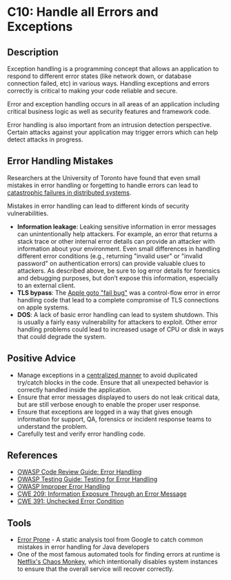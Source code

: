 # C10: Handle all Errors and Exceptions

## Description
Exception handling is a programming concept that allows an application to respond to different error states (like network down, or database connection failed, etc) in various ways. Handling exceptions and errors correctly is critical to making your code reliable and secure.

Error and exception handling occurs in all areas of an application including critical business logic as well as security features and framework code.

Error handling is also important from an intrusion detection perspective. Certain attacks against your application may trigger errors which can help detect attacks in progress.

## Error Handling Mistakes
Researchers at the University of Toronto have found that even small mistakes in error handling or forgetting to handle errors can lead to [catastrophic failures in distributed systems](https://www.usenix.org/system/files/conference/osdi14/osdi14-paper-yuan.pdf).

Mistakes in error handling can lead to different kinds of security vulnerabilities.

* **Information leakage**: Leaking sensitive information in error messages can unintentionally help attackers. For example, an error that returns a stack trace or other internal error details can provide an attacker with information about your environment. Even small differences in handling different error conditions (e.g., returning "invalid user" or "invalid password" on authentication errors) can provide valuable clues to attackers. As described above, be sure to log error details for forensics and debugging purposes, but don’t expose this information, especially to an external client.
* **TLS bypass**:  The [Apple goto "fail bug"](https://www.dwheeler.com/essays/apple-goto-fail.html) was a control-flow error in error handling code that lead to a complete compromise of TLS connections on apple systems.
* **DOS**: A lack of basic error handling can lead to system shutdown. This is usually a fairly easy vulnerability for attackers to exploit. Other error handling problems could lead to increased usage of CPU or disk in ways that could degrade the system.


## Positive Advice
* Manage exceptions in a [centralized manner](https://www.owasp.org/index.php/Error_Handling#Centralised_exception_handling_.28Struts_Example.29) to avoid duplicated try/catch blocks in the code. Ensure that all unexpected behavior is correctly handled inside the application.
* Ensure that error messages displayed to users do not leak critical data, but are still verbose enough to enable the proper user response.
* Ensure that exceptions are logged in a way that gives enough information for support, QA, forensics or incident response teams to understand the problem.
* Carefully test and verify error handling code.

## References
* [OWASP Code Review Guide: Error Handling](https://www.owasp.org/index.php/Error_Handling)
* [OWASP Testing Guide: Testing for Error Handling](https://www.owasp.org/index.php/Testing_for_Error_Handling)
* [OWASP Improper Error Handling](https://www.owasp.org/index.php/Improper_Error_Handling)
* [CWE 209: Information Exposure Through an Error Message](https://cwe.mitre.org/data/definitions/209.html)
* [CWE 391: Unchecked Error Condition](https://cwe.mitre.org/data/definitions/391.html)

## Tools
* [Error Prone](http://errorprone.info/)  - A static analysis tool from Google to catch common mistakes in error handling for Java developers
* One of the most famous automated tools for finding errors at runtime is [Netflix's Chaos Monkey](https://github.com/Netflix/SimianArmy), which intentionally disables system instances to ensure that the overall service will recover correctly.
